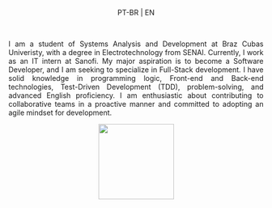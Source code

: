 
<div align="justify">
  <p align="center">PT-BR | EN</p>
  <br>
  <p>I am a student of Systems Analysis and
Development at Braz Cubas Univeristy, with a degree in
Electrotechnology from SENAI.
Currently, I work as an IT intern at
Sanofi. My major aspiration is to
become a Software Developer, and I am
seeking to specialize in Full-Stack
development. I have solid knowledge in
programming logic, Front-end and
Back-end technologies, Test-Driven
Development (TDD), problem-solving,
and advanced English proficiency. I am
enthusiastic about contributing to
collaborative teams in a proactive
manner and committed to adopting an
agile mindset for development.
</p>
</div>
<div align="center">
  <a href="https://github.com/jonssond">
  <img height="149em" src="https://github-readme-stats.vercel.app/api/top-langs/?username=jonssond&layout=compact&langs_count=7&theme=tokyonight"/>
</div>
